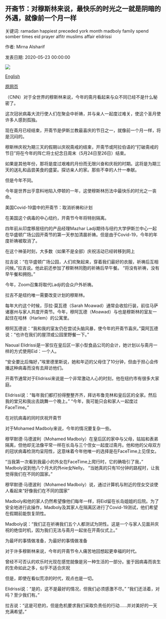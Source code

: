 ## 开斋节：对穆斯林来说，最快乐的时光之一就是阴暗的外遇，就像前一个月一样

关键词: ramadan happiest preceded york month madboly family spend somber times eid prayer alfitr muslims affair elidrissi

作者: Mirna Alsharif

发表日期: 2020-05-23 00:00:00

![](https://cdn.cnn.com/cnnnext/dam/assets/200522100159-02-eid-al-fitr-during-pandemic-trnd-super-tease.jpg)

[English](Eid%20al-Fitr%3A%20One%20of%20the%20happiest%20times%20for%20Muslims%20will%20be%20a%20somber%20affair%2C%20just%20like%20the%20month%20that%20preceded%20it.md)

[原网页](https://edition.cnn.com/2020/05/23/us/eid-al-fitr-during-pandemic-trnd/index.html)

（CNN）对于全世界的穆斯林来说，今年的斋月看起来与众不同已经不是什么秘密了。

这次冠状病毒大流行使人们在聚会中祈祷，并与亲人一起度过难关，使这个圣月使许多人感到孤独。

现在斋月已经结束，开斋节是伊斯兰教最喜庆的节日之一，就像前一个月一样，将是沉闷的。

穆斯林庆祝为期三天的假期以庆祝斋戒的结束，开斋节或阿拉伯语的“打破斋戒的节日”将在今年的阵亡将士纪念日周末（5月24日至26日）结束。

如果是其他年份，那将是度过艰难的月份而无限兴奋和庆祝的时期。这将是为期三天的送礼和品尝美食的盛宴。探访亲人的家。那些不幸的人什一奉献。

但是今年不同。

今年是世界出乎意料地陷入停顿的一年，这使穆斯林历法中最快乐的时光之一丧命。

美国Covid-19震中的开斋节：取消祈祷和计划

在美国这个病毒的中心纽约，开斋节今年将特别隔离。

四年前从印度移居纽约的产品经理Mazhar Ladji期待与纽约大学伊斯兰中心一起在华盛顿广场公园开斋节的第一天参加清晨祈祷。但是由于Covid-19，今年的年度祈祷被取消了。

在这个神圣时刻，大多数（如果不是全部）庆祝活动已经转移到网上

拉吉说：“在华盛顿广场公园，人们欢聚起来，穿着我们最好的衣服，祈祷后互相问候。”拉吉说。他此前还参加了穆斯林同胞的祈祷后早午餐。 “将没有祈祷，没有早午餐和拥抱。”

今年，Zoom召集将取代Ladji的会众户外祈祷。

拉吉不是纽约唯一需要改变计划的穆斯林。

每年大约这个时候，莎拉·莫瓦德（Sarah Moawad）通常会收拾行装，前往马萨诸塞州与家人共度开斋节。今年，穆阿瓦德（Moawad）与也是穆斯林的室友一起住在哈林（Harlem）的公寓里。

穆阿瓦德说：“我和我的室友仍在尝试头脑风暴，使今年的开斋节喜庆。”莫阿瓦德说：“也许在我们的屋顶或公园里野餐一下。”

Naoual Elidrissi是一家仅在皇后区一家小型食品公司的会计，她计划以与斋月一样的方式使用Eid：一个人。

“安全要比后悔好，”埃里德里斯说，她和年迈的父母住了10分钟，但由于担心会传播这种病毒而没有去拜访他们。

开斋节通常对于Elidrissi来说是一个非常激动人心的时刻，他在纽约市有很多大家庭。

Elidrissi说：“每年我们都打扮得整整齐齐，拜访布鲁克林和皇后区的全家。然后我的堂兄和我出去跳舞一个晚上。” “今年，我可能只会和家人一起度过FaceTime。”

在对抗病毒的同时庆祝开斋节

对于Mohamed Madboly来说，今年的情况要复杂一些。

穆罕默德·马德波利（Mohamed Madboly）在皇后区的家中与父母，姑姑和表弟隔离，但他却无法像平常一样在长岛与三个侄女一起度过斋月。他和他的父母双方的冠状病毒检测均呈阳性，这意味着今年他唯一的选择是在FaceTime上见侄女。

“当我第一次看到我最小的外女在FaceTime上爬行时，它的确吸引了我，” Madboly说到他八个月大的外nie女Nelly。 “当她真的只有10分钟的路程时，让我觉得我们在不同的国家。”

穆罕默德·马德波利（Mohamed Madboly）说，通过计算机与附近的侄女交谈使人看起来“好像我们在不同的国家”

Madboly和他的家人仍然希望像他们每年一样，将Eid留在长岛姐姐的后院。为了安全地进行此操作，Madboly及其家人在隔离区进行了Covid-19测试，他们希望在假期前能恢复阴性。

Madboly说：“我们正在祈祷我们五个人都测试为阴性。这是一个与家人见面并庆祝的绝佳时机，因为我们无法与斋月一起坐在开斋仪式上。”

为最坏的事情做准备，为最好的事情做准备

对于许多穆斯林来说，今年的开斋节令人痛苦地回想起更幸福的时代。

曾经不可否认的欢乐时光现在感觉就像是另一种生活的一部分。鉴于因病毒而丧生的生命如此之多，似乎不适合庆祝

但是，即使在看似荒凉的时代，观点也是一切。

Elidrissi说：“是的，这不是最好的情况，但我们必须感激不尽。” “我们还活着，对吗？至少我们有。”

拉吉说：“这是可悲的，但是危机要求我们采取负责任的行动……并对美好的一天充满希望。”
